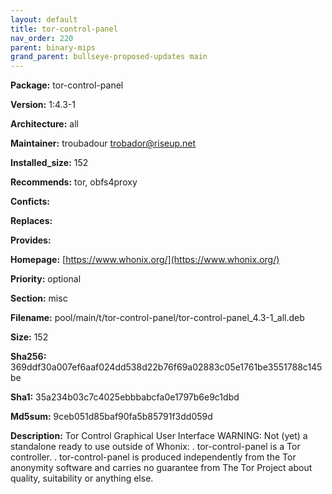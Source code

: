 ```yaml
---
layout: default
title: tor-control-panel
nav_order: 220
parent: binary-mips
grand_parent: bullseye-proposed-updates main
---
```


**Package:** tor-control-panel

**Version:** 1:4.3-1

**Architecture:**  all

**Maintainer:**  troubadour <trobador@riseup.net>

**Installed_size:**  152

**Recommends:**  tor, obfs4proxy

**Conficts:**  

**Replaces:**  

**Provides:**  

**Homepage:**  [https://www.whonix.org/](https://www.whonix.org/)

**Priority:**  optional

**Section:** misc

**Filename:**  pool/main/t/tor-control-panel/tor-control-panel_4.3-1_all.deb

**Size:**  152

**Sha256:**  369ddf30a007ef6aaf024dd538d22b76f69a02883c05e1761be3551788c145be

**Sha1:**  35a234b03c7c4025ebbbabcfa0e1797b6e9c1dbd

**Md5sum:**  9ceb051d85baf90fa5b85791f3dd059d

**Description:** Tor Control Graphical User Interface
 WARNING: Not (yet) a standalone ready to use outside of Whonix:
 .
 tor-control-panel is a Tor controller.
 .
 tor-control-panel is produced independently from the Tor anonymity
 software and carries no guarantee from The Tor Project about quality,
 suitability or anything else.


